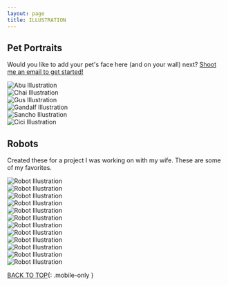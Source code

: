 ```yaml
---
layout: page
title: ILLUSTRATION
---
```


<h2>Pet Portraits</h2>

Would you like to add your pet's face here (and on your wall) next? <a href="mailto:jacobrokaw@gmail.com?subject=Pet Portrait"> Shoot me an email to get started!</a>

<div class="row small-up-1 medium-up-2">
  <div class="column illustrations">
    <img src="{{ site.baseurl }}/images/illustration/abu.png" alt="Abu Illustration">
  </div>
  <div class="column illustrations">
    <img src="{{ site.baseurl }}/images/illustration/chai.png" alt="Chai Illustration">
  </div>
  <div class="column illustrations">
    <img src="{{ site.baseurl }}/images/illustration/gus.png" alt="Gus Illustration">
  </div>
  <div class="column illustrations">
    <img src="{{ site.baseurl }}/images/illustration/gandalf.png" alt="Gandalf Illustration">
  </div>
  <div class="column illustrations">
    <img src="{{ site.baseurl }}/images/illustration/sancho.png" alt="Sancho Illustration">
  </div>
  <div class="column illustrations">
    <img src="{{ site.baseurl }}/images/illustration/cici.png" alt="Cici Illustration">
  </div>
</div>

<h2>Robots</h2>

Created these for a project I was working on with my wife. These are some of my favorites.

<div class="row small-up-2 medium-up-3">
  <div class="column illustrations">
    <img src="{{ site.baseurl }}/images/illustration/robots/016.png" alt="Robot Illustration">
  </div>
  <div class="column illustrations">
    <img src="{{ site.baseurl }}/images/illustration/robots/021.png" alt="Robot Illustration">
  </div>
  <div class="column illustrations">
    <img src="{{ site.baseurl }}/images/illustration/robots/022.png" alt="Robot Illustration">
  </div>
  <div class="column illustrations">
    <img src="{{ site.baseurl }}/images/illustration/robots/023.png" alt="Robot Illustration">
  </div>
  <div class="column illustrations">
    <img src="{{ site.baseurl }}/images/illustration/robots/024.png" alt="Robot Illustration">
  </div>
  <div class="column illustrations">
    <img src="{{ site.baseurl }}/images/illustration/robots/025.png" alt="Robot Illustration">
  </div>
  <div class="column illustrations">
    <img src="{{ site.baseurl }}/images/illustration/robots/026.png" alt="Robot Illustration">
  </div>
  <div class="column illustrations">
    <img src="{{ site.baseurl }}/images/illustration/robots/027.png" alt="Robot Illustration">
  </div>
  <div class="column illustrations">
    <img src="{{ site.baseurl }}/images/illustration/robots/028.png" alt="Robot Illustration">
  </div>
  <div class="column illustrations">
    <img src="{{ site.baseurl }}/images/illustration/robots/030.png" alt="Robot Illustration">
  </div>
  <div class="column illustrations">
    <img src="{{ site.baseurl }}/images/illustration/robots/032.png" alt="Robot Illustration">
  </div>
  <div class="column illustrations">
    <img src="{{ site.baseurl }}/images/illustration/robots/033.png" alt="Robot Illustration">
  </div>
</div>

[BACK TO TOP](#top){: .mobile-only }
